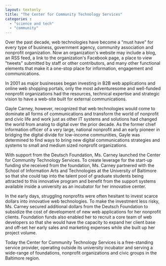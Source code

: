 ```yaml
---
layout: textonly
title: "The Center for Community Technology Services"
categories :
  - "science and tech"
  - "community"
---
```


Over the past decade, web technologies have become a "must have" for every type of business, government agency, community association and nonprofit organization.   Now an organization's website may include a blog, an RSS feed, a link to the organization's Facebook page, a place to view "tweets" submitted by staff or other contributors, and many other functional elements that make it a one-stop place for information, engagement and communications.

In 2001 as major businesses began investing in B2B web applications and online web shopping portals, only the most adventuresome and well-funded nonprofit organizations had the resources, technical expertise and strategic vision to have a web-site built for external communications.

Gayle Carney, however, recognized that web technologies would come to dominate all forms of communications and transform the world of nonprofit and civic life and work just as other IT systems and solutions had changed the world from analog to digital over the prior decade.  As the former chief information officer of a very large, national nonprofit and an early pioneer in bridging the digital divide for low-income communities, Gayle was determined to find ways to bring new digital communications strategies and systems to small and medium sized nonprofit organizations.

With support from the Deutsch Foundation, Ms. Carney launched the Center for Community Technology Services.  To create leverage for the start-up funding she received from the foundation, Ms. Carney partnered with the School of Information Arts and Technologies at the University of Baltimore so that she could tap into the talent pool of graduate students being attracted to this innovative program and benefit from the support systems available inside a university as an incubator for her innovative center.

In the early days, struggling nonprofits were often hesitant to invest scarce dollars into innovative web technologies.  To make the investment less risky, Ms. Carney secured additional dollars from the Deutsch Foundation to subsidize the cost of development of new web applications for her nonprofit clients.  Foundation funds also enabled her to recruit a core team of web developers so that she would have the capacity to expand her client base and off-set her early sales and marketing expenses while she built up her project volume.

Today the Center for Community Technology Services is a free-standing service provider, operating outside its university incubator and serving a wide-range of foundations, nonprofit organizations and civic groups in the Baltimore region.

